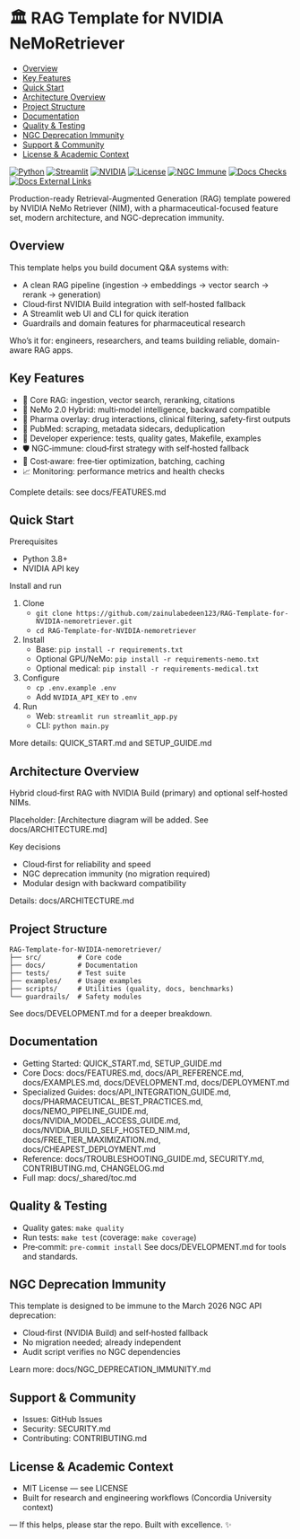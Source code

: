 # 🏛️ RAG Template for NVIDIA NeMoRetriever

<!-- TOC -->
- [Overview](#overview)
- [Key Features](#key-features)
- [Quick Start](#quick-start)
- [Architecture Overview](#architecture-overview)
- [Project Structure](#project-structure)
- [Documentation](#documentation)
- [Quality & Testing](#quality--testing)
- [NGC Deprecation Immunity](#ngc-deprecation-immunity)
- [Support & Community](#support--community)
- [License & Academic Context](#license--academic-context)
<!-- /TOC -->

[![Python](https://img.shields.io/badge/Python-3.8%2B-blue)](https://python.org)
[![Streamlit](https://img.shields.io/badge/Streamlit-1.28%2B-red)](https://streamlit.io)
[![NVIDIA](https://img.shields.io/badge/NVIDIA-Build-green)](https://build.nvidia.com)
[![License](https://img.shields.io/badge/License-MIT-yellow.svg)](LICENSE)
[![NGC Immune](https://img.shields.io/badge/NGC_Deprecation-IMMUNE-success?logo=nvidia)](docs/NGC_DEPRECATION_IMMUNITY.md)
[![Docs Checks](https://github.com/zainulabedeen123/RAG-Template-for-NVIDIA-nemoretriever/actions/workflows/docs.yml/badge.svg)](https://github.com/zainulabedeen123/RAG-Template-for-NVIDIA-nemoretriever/actions/workflows/docs.yml)
[![Docs External Links](https://github.com/zainulabedeen123/RAG-Template-for-NVIDIA-nemoretriever/actions/workflows/docs-nightly.yml/badge.svg)](https://github.com/zainulabedeen123/RAG-Template-for-NVIDIA-nemoretriever/actions/workflows/docs-nightly.yml)

Production-ready Retrieval-Augmented Generation (RAG) template powered by NVIDIA NeMo Retriever (NIM), with a pharmaceutical-focused feature set, modern architecture, and NGC-deprecation immunity.

## Overview

This template helps you build document Q&A systems with:

- A clean RAG pipeline (ingestion → embeddings → vector search → rerank → generation)
- Cloud‑first NVIDIA Build integration with self‑hosted fallback
- A Streamlit web UI and CLI for quick iteration
- Guardrails and domain features for pharmaceutical research

Who’s it for: engineers, researchers, and teams building reliable, domain-aware RAG apps.

## Key Features

- 🔎 Core RAG: ingestion, vector search, reranking, citations
- 🤖 NeMo 2.0 Hybrid: multi‑model intelligence, backward compatible
- 💊 Pharma overlay: drug interactions, clinical filtering, safety-first outputs
- 🧠 PubMed: scraping, metadata sidecars, deduplication
- 🧰 Developer experience: tests, quality gates, Makefile, examples
- 🛡️ NGC‑immune: cloud‑first strategy with self‑hosted fallback
- 💸 Cost‑aware: free‑tier optimization, batching, caching
- 📈 Monitoring: performance metrics and health checks

Complete details: see docs/FEATURES.md

## Quick Start

Prerequisites

- Python 3.8+
- NVIDIA API key

Install and run

1. Clone
   - `git clone https://github.com/zainulabedeen123/RAG-Template-for-NVIDIA-nemoretriever.git`
   - `cd RAG-Template-for-NVIDIA-nemoretriever`
2. Install
   - Base: `pip install -r requirements.txt`
   - Optional GPU/NeMo: `pip install -r requirements-nemo.txt`
   - Optional medical: `pip install -r requirements-medical.txt`
3. Configure
   - `cp .env.example .env`
   - Add `NVIDIA_API_KEY` to `.env`
4. Run
   - Web: `streamlit run streamlit_app.py`
   - CLI: `python main.py`

More details: QUICK_START.md and SETUP_GUIDE.md

## Architecture Overview

Hybrid cloud‑first RAG with NVIDIA Build (primary) and optional self‑hosted NIMs.

Placeholder: [Architecture diagram will be added. See docs/ARCHITECTURE.md]

Key decisions

- Cloud‑first for reliability and speed
- NGC deprecation immunity (no migration required)
- Modular design with backward compatibility

Details: docs/ARCHITECTURE.md

## Project Structure

```
RAG-Template-for-NVIDIA-nemoretriever/
├── src/         # Core code
├── docs/        # Documentation
├── tests/       # Test suite
├── examples/    # Usage examples
├── scripts/     # Utilities (quality, docs, benchmarks)
└── guardrails/  # Safety modules
```

See docs/DEVELOPMENT.md for a deeper breakdown.

## Documentation

- Getting Started: QUICK_START.md, SETUP_GUIDE.md
- Core Docs: docs/FEATURES.md, docs/API_REFERENCE.md, docs/EXAMPLES.md, docs/DEVELOPMENT.md, docs/DEPLOYMENT.md
- Specialized Guides: docs/API_INTEGRATION_GUIDE.md, docs/PHARMACEUTICAL_BEST_PRACTICES.md, docs/NEMO_PIPELINE_GUIDE.md,
  docs/NVIDIA_MODEL_ACCESS_GUIDE.md, docs/NVIDIA_BUILD_SELF_HOSTED_NIM.md, docs/FREE_TIER_MAXIMIZATION.md, docs/CHEAPEST_DEPLOYMENT.md
- Reference: docs/TROUBLESHOOTING_GUIDE.md, SECURITY.md, CONTRIBUTING.md, CHANGELOG.md
- Full map: docs/\_shared/toc.md

## Quality & Testing

- Quality gates: `make quality`
- Run tests: `make test` (coverage: `make coverage`)
- Pre‑commit: `pre-commit install`
  See docs/DEVELOPMENT.md for tools and standards.

## NGC Deprecation Immunity

This template is designed to be immune to the March 2026 NGC API deprecation:

- Cloud‑first (NVIDIA Build) and self‑hosted fallback
- No migration needed; already independent
- Audit script verifies no NGC dependencies

Learn more: docs/NGC_DEPRECATION_IMMUNITY.md

## Support & Community

- Issues: GitHub Issues
- Security: SECURITY.md
- Contributing: CONTRIBUTING.md

## License & Academic Context

- MIT License — see LICENSE
- Built for research and engineering workflows (Concordia University context)

— If this helps, please star the repo. Built with excellence. ✨
